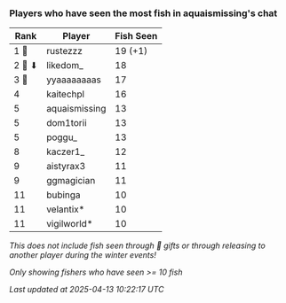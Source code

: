 ### Players who have seen the most fish in aquaismissing's chat
| Rank | Player | Fish Seen |
|------|--------|-----------|
| 1 🥇  | rustezzz  | 19 (+1) |
| 2 🥈 ⬇ | likedom_  | 18 |
| 3 🥉  | yyaaaaaaaas  | 17 |
| 4  | kaitechpl  | 16 |
| 5  | aquaismissing  | 13 |
| 5  | dom1torii  | 13 |
| 5  | poggu_  | 13 |
| 8  | kaczer1_  | 12 |
| 9  | aistyrax3  | 11 |
| 9  | ggmagician  | 11 |
| 11  | bubinga  | 10 |
| 11  | velantix*  | 10 |
| 11  | vigilworld*  | 10 |

_This does not include fish seen through 🎁 gifts or through releasing to another player during the winter events!_

_Only showing fishers who have seen >= 10 fish_

_Last updated at 2025-04-13 10:22:17 UTC_